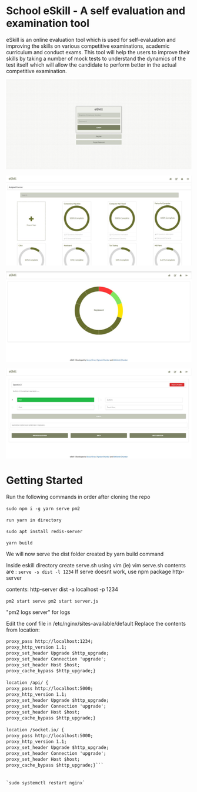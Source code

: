# School eSkill - A self evaluation and examination tool

eSkill is an online evaluation tool which is used for self-evaluation and improving the skills on various competitive examinations, academic curriculum and conduct exams. This tool will help the users to improve their skills by taking a number of mock tests to understand the dynamics of the test itself which will allow the candidate to perform better in the actual competitive examination.

![1](./screenshots/1.jpeg)

![2](./screenshots/2.jpeg)

![3](./screenshots/3.jpeg)

![4](./screenshots/4.jpeg)

# Getting Started

Run the following commands in order after cloning the repo

`sudo npm i -g yarn serve pm2`

`run yarn in directory`

`sudo apt install redis-server`

`yarn build`

We will now serve the dist folder created by yarn build command

Inside eskill directory create serve.sh using vim (ie)
vim serve.sh
contents are : `serve -s dist -l 1234`
If serve doesnt work, use npm package http-server

contents: http-server dist -a localhost -p 1234

`pm2 start serve
pm2 start server.js`

"pm2 logs server" for logs

Edit the conf file in /etc/nginx/sites-available/default
Replace the contents from location:

```location / {
proxy_pass http://localhost:1234;
proxy_http_version 1.1;
proxy_set_header Upgrade $http_upgrade;
proxy_set_header Connection 'upgrade';
proxy_set_header Host $host;
proxy_cache_bypass $http_upgrade;}

location /api/ {
proxy_pass http://localhost:5000;
proxy_http_version 1.1;
proxy_set_header Upgrade $http_upgrade;
proxy_set_header Connection 'upgrade';
proxy_set_header Host $host;
proxy_cache_bypass $http_upgrade;}

location /socket.io/ {
proxy_pass http://localhost:5000;
proxy_http_version 1.1;
proxy_set_header Upgrade $http_upgrade;
proxy_set_header Connection 'upgrade';
proxy_set_header Host $host;
proxy_cache_bypass $http_upgrade;}```


`sudo systemctl restart nginx`
